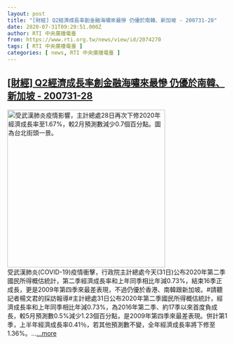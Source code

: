 ```yaml
---
layout: post
title: "[財經] Q2經濟成長率創金融海嘯來最慘 仍優於南韓、新加坡 - 200731-28"
date: 2020-07-31T09:29:51.000Z
author: RTI 中央廣播電臺
from: https://www.rti.org.tw/news/view/id/2074270
tags: [ RTI 中央廣播電臺 ]
categories: [ news, RTI 中央廣播電臺 ]
---
```

<!--1596187791000-->
[[財經] Q2經濟成長率創金融海嘯來最慘 仍優於南韓、新加坡 - 200731-28](https://www.rti.org.tw/news/view/id/2074270)
------

<div>
<img src="https://static.rti.org.tw/assets/thumbnails/2020/05/28/20200528000068M.jpg" width="360" alt="受武漢肺炎疫情影響，主計總處28日再次下修2020年經濟成長率至1.67%，較2月預測數減少0.7個百分點。圖為台北街頭一景。" title="受武漢肺炎疫情影響，主計總處28日再次下修2020年經濟成長率至1.67%，較2月預測數減少0.7個百分點。圖為台北街頭一景。"><br>受武漢肺炎(COVID-19)疫情衝擊，行政院主計總處今天(31日)公布2020年第二季國民所得概估統計，第二季經濟成長率和上年同季相比年減0.73%，結束16季正成長，更是2009年第四季來最差表現，不過仍優於香港、南韓跟新加坡。#請聽記者楊文君的採訪報導#主計總處31日公布2020年第二季國民所得概估統計，經濟成長率和上年同季相比年減0.73%，為2016年第二季、約17季以來首度負成長，較5月預測數0.5%減少1.23個百分點，是2009年第四季來最差表現。併計第1季，上半年經濟成長率0.41％，若其他預測數不變，全年經濟成長率將下修至1.36%。...<a target="_blank" href="https://www.rti.org.tw/news/view/id/2074270">...more</a>
</div>
